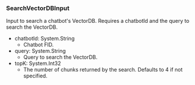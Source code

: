 ### SearchVectorDBInput
Input to search a chatbot's VectorDB. Requires a chatbotId and the query to search the VectorDB.

- chatbotId: System.String
  - Chatbot FID.
- query: System.String
  - Query to search the VectorDB.
- topK: System.Int32
  - The number of chunks returned by the search. Defaults to 4 if not specified.
